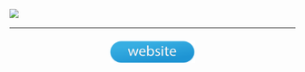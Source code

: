 ![](readme/1.gif)


___

<p align="center">
  <a href="https://halen-55.github.io/sliderJustJS/"><img style="margin:0.5rem" width="150" height="40" src="readme/buttonBlue.png"></a>
</p>







